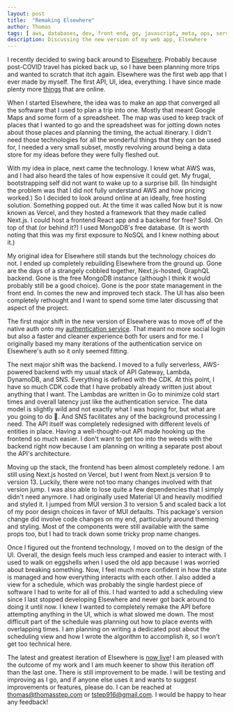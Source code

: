```yaml
---
layout: post
title:  "Remaking Elsewhere"
author: Thomas
tags: [ aws, databases, dev, front end, go, javascript, meta, ops, serverless ]
description: Discussing the new version of my web app, Elsewhere
---
```


I recently decided to swing back around to [Elsewhere](https://elsewhere.thomasstep.com/). Probably because post-COVID travel has picked back up, so I have been planning more trips and wanted to scratch that itch again. Elsewhere was the first web app that I ever made by myself. The first API, UI, idea, everything. I have since made plenty more [things](/projects) that are online.

When I started Elsewhere, the idea was to make an app that converged all the software that I used to plan a trip into one. Mostly that meant Google Maps and some form of a spreadsheet. The map was used to keep track of places that I wanted to go and the spreadsheet was for jotting down notes about those places and planning the timing, the actual itinerary. I didn't need those technologies for all the wonderful things that they can be used for, I needed a very small subset, mostly revolving around being a data store for my ideas before they were fully fleshed out.

With my idea in place, next came the technology. I knew what AWS was, and I had also heard the tales of how expensive it could get. My frugal, bootstrapping self did not want to wake up to a surprise bill. (In hindsight the problem was that I did not fully understand AWS and how pricing worked.) So I decided to look around online at an ideally, free hosting solution. Something popped out. At the time it was called Now but it is now known as Vercel, and they hosted a framework that they made called Next.js. I could host a frontend React app and a backend for free? Sold. On top of that (or behind it?) I used MongoDB's free database. (It is worth noting that this was my first exposure to NoSQL and I knew nothing about it.)

My original idea for Elsewhere still stands but the technology choices do not. I ended up completely rebuilding Elsewhere from the ground up. Gone are the days of a strangely cobbled together, Next.js-hosted, GraphQL backend. Gone is the free MongoDB instance (although I think it would probably still be a good choice). Gone is the poor state management in the front end. In comes the new and improved tech stack. The UI has also been completely rethought and I want to spend some time later discussing that aspect of the project.

The first major shift in the new version of Elsewhere was to move off of the native auth onto my [authentication service](https://github.com/thomasstep/authentication-service). That meant no more social login but also a faster and cleaner experience both for users and for me. I originally based my many iterations of the authentication service on Elsewhere's auth so it only seemed fitting.

The next major shift was the backend. I moved to a fully serverless, AWS-powered backend with my usual stack of API Gateway, Lambda, DynamoDB, and SNS. Everything is defined with the CDK. At this point, I have so much CDK code that I have probably already written just about anything that I want. The Lambdas are written in Go to minimize cold start times and overall latency just like the authentication service. The data model is slightly wild and not exactly what I was hoping for, but what are you going to do 🤷. And SNS facilitates any of the background processing I need. The API itself was completely redesigned with different levels of entities in place. Having a well-thought-out API made hooking up the frontend so much easier. I don't want to get too into the weeds with the backend right now because I am planning on writing a separate post about the API's architecture.

Moving up the stack, the frontend has been almost completely redone. I am still using Next.js hosted on Vercel, but I went from Next.js version 9 to version 13. Luckily, there were not too many changes involved with that version jump. I was also able to lose quite a few dependencies that I simply didn't need anymore. I had originally used Material UI and heavily modified and styled it. I jumped from MUI version 3 to version 5 and scaled back a lot of my poor design choices in favor of MUI defaults. This package's version change did involve code changes on my end, particularly around theming and styling. Most of the components were still available with the same props too, but I had to track down some tricky prop name changes.

Once I figured out the frontend technology, I moved on to the design of the UI. Overall, the design feels much less cramped and easier to interact with. I used to walk on eggshells when I used the old app because I was worried about breaking something. Now, I feel much more confident in how the state is managed and how everything interacts with each other. I also added a view for a schedule, which was probably the single hardest piece of software I had to write for all of this. I had wanted to add a scheduling view since I last stopped developing Elsewhere and never got back around to doing it until now. I knew I wanted to completely remake the API before attempting anything in the UI, which is what slowed me down. The most difficult part of the schedule was planning out how to place events with overlapping times. I am planning on writing a dedicated post about the scheduling view and how I wrote the algorithm to accomplish it, so I won't get too technical here.

The latest and greatest iteration of Elsewhere is [now live](https://elsewhere.thomasstep.com/)! I am pleased with the outcome of my work and I am much keener to show this iteration off than the last one. There is still improvement to be made. I will be testing and improving as I go, and if anyone else uses it and wants to suggest improvements or features, please do. I can be reached at thomas@thomasstep.com or tstep916@gmail.com. I would be happy to hear any feedback!
